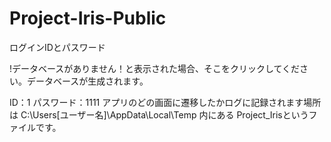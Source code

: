 # Project-Iris-Public
ログインIDとパスワード

!データベースがありません！と表示された場合、そこをクリックしてください。データベースが生成されます。

ID：1
パスワード：1111
アプリのどの画面に遷移したかログに記録されます場所は C:\Users\[ユーザー名]\AppData\Local\Temp 内にある Project_Irisというファイルです。
